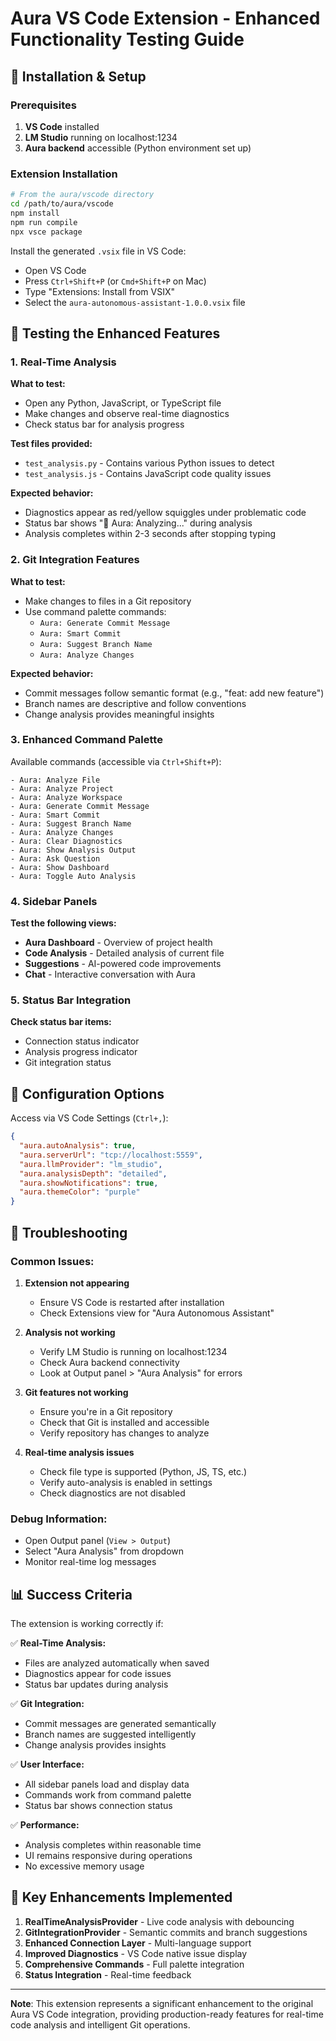# Aura VS Code Extension - Enhanced Functionality Testing Guide

## 🚀 Installation & Setup

### Prerequisites
1. **VS Code** installed
2. **LM Studio** running on localhost:1234
3. **Aura backend** accessible (Python environment set up)

### Extension Installation
```bash
# From the aura/vscode directory
cd /path/to/aura/vscode
npm install
npm run compile
npx vsce package
```

Install the generated `.vsix` file in VS Code:
- Open VS Code
- Press `Ctrl+Shift+P` (or `Cmd+Shift+P` on Mac)
- Type "Extensions: Install from VSIX"
- Select the `aura-autonomous-assistant-1.0.0.vsix` file

## 🧪 Testing the Enhanced Features

### 1. Real-Time Analysis
**What to test:**
- Open any Python, JavaScript, or TypeScript file
- Make changes and observe real-time diagnostics
- Check status bar for analysis progress

**Test files provided:**
- `test_analysis.py` - Contains various Python issues to detect
- `test_analysis.js` - Contains JavaScript code quality issues

**Expected behavior:**
- Diagnostics appear as red/yellow squiggles under problematic code
- Status bar shows "🤖 Aura: Analyzing..." during analysis
- Analysis completes within 2-3 seconds after stopping typing

### 2. Git Integration Features
**What to test:**
- Make changes to files in a Git repository
- Use command palette commands:
  - `Aura: Generate Commit Message`
  - `Aura: Smart Commit`
  - `Aura: Suggest Branch Name`
  - `Aura: Analyze Changes`

**Expected behavior:**
- Commit messages follow semantic format (e.g., "feat: add new feature")
- Branch names are descriptive and follow conventions
- Change analysis provides meaningful insights

### 3. Enhanced Command Palette

Available commands (accessible via `Ctrl+Shift+P`):
```
- Aura: Analyze File
- Aura: Analyze Project
- Aura: Analyze Workspace
- Aura: Generate Commit Message
- Aura: Smart Commit
- Aura: Suggest Branch Name
- Aura: Analyze Changes
- Aura: Clear Diagnostics
- Aura: Show Analysis Output
- Aura: Ask Question
- Aura: Show Dashboard
- Aura: Toggle Auto Analysis
```

### 4. Sidebar Panels
**Test the following views:**
- **Aura Dashboard** - Overview of project health
- **Code Analysis** - Detailed analysis of current file
- **Suggestions** - AI-powered code improvements
- **Chat** - Interactive conversation with Aura

### 5. Status Bar Integration
**Check status bar items:**
- Connection status indicator
- Analysis progress indicator
- Git integration status

## 🔧 Configuration Options

Access via VS Code Settings (`Ctrl+,`):
```json
{
  "aura.autoAnalysis": true,
  "aura.serverUrl": "tcp://localhost:5559",
  "aura.llmProvider": "lm_studio",
  "aura.analysisDepth": "detailed",
  "aura.showNotifications": true,
  "aura.themeColor": "purple"
}
```

## 🐛 Troubleshooting

### Common Issues:

1. **Extension not appearing**
   - Ensure VS Code is restarted after installation
   - Check Extensions view for "Aura Autonomous Assistant"

2. **Analysis not working**
   - Verify LM Studio is running on localhost:1234
   - Check Aura backend connectivity
   - Look at Output panel > "Aura Analysis" for errors

3. **Git features not working**
   - Ensure you're in a Git repository
   - Check that Git is installed and accessible
   - Verify repository has changes to analyze

4. **Real-time analysis issues**
   - Check file type is supported (Python, JS, TS, etc.)
   - Verify auto-analysis is enabled in settings
   - Check diagnostics are not disabled

### Debug Information:
- Open Output panel (`View > Output`)
- Select "Aura Analysis" from dropdown
- Monitor real-time log messages

## 📊 Success Criteria

The extension is working correctly if:

✅ **Real-Time Analysis:**
- Files are analyzed automatically when saved
- Diagnostics appear for code issues
- Status bar updates during analysis

✅ **Git Integration:**
- Commit messages are generated semantically
- Branch names are suggested intelligently
- Change analysis provides insights

✅ **User Interface:**
- All sidebar panels load and display data
- Commands work from command palette
- Status bar shows connection status

✅ **Performance:**
- Analysis completes within reasonable time
- UI remains responsive during operations
- No excessive memory usage

## 🎯 Key Enhancements Implemented

1. **RealTimeAnalysisProvider** - Live code analysis with debouncing
2. **GitIntegrationProvider** - Semantic commits and branch suggestions
3. **Enhanced Connection Layer** - Multi-language support
4. **Improved Diagnostics** - VS Code native issue display
5. **Comprehensive Commands** - Full palette integration
6. **Status Integration** - Real-time feedback

---

**Note**: This extension represents a significant enhancement to the original Aura VS Code integration, providing production-ready features for real-time code analysis and intelligent Git operations.